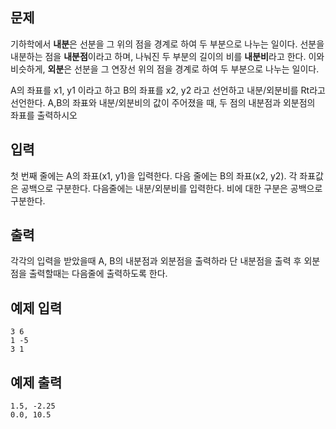 ## 문제
기하학에서 **내분**은 선분을 그 위의 점을 경계로 하여 두 부분으로 나누는 일이다. 선분을 내분하는 점을 **내분점**이라고 하며, 나눠진 두 부분의 길이의 비를 **내분비**라고 한다. 
이와 비슷하게, **외분**은 선분을 그 연장선 위의 점을 경계로 하여 두 부분으로 나누는 일이다.

A의 좌표를 x1, y1 이라고 하고 B의 좌표를 x2, y2 라고 선언하고 내분/외분비를 Rt라고 선언한다.
A,B의 좌표와 내분/외분비의 값이 주어졌을 때, 두 점의 내분점과 외분점의 좌표를 출력하시오


## 입력
첫 번째 줄에는 A의 좌표(x1, y1)을 입력한다. 다음 줄에는 B의 좌표(x2, y2). 각 좌표값은 공백으로 구분한다.
다음줄에는 내분/외분비를 입력한다. 비에 대한 구분은 공백으로 구분한다.

## 출력
각각의 입력을 받았을때 A, B의 내분점과 외분점을 출력하라
단 내분점을 출력 후 외분점을 출력할때는 다음줄에 출력하도록 한다.

## 예제 입력
```
3 6
1 -5
3 1
```

## 예제 출력
```
1.5, -2.25
0.0, 10.5
```
